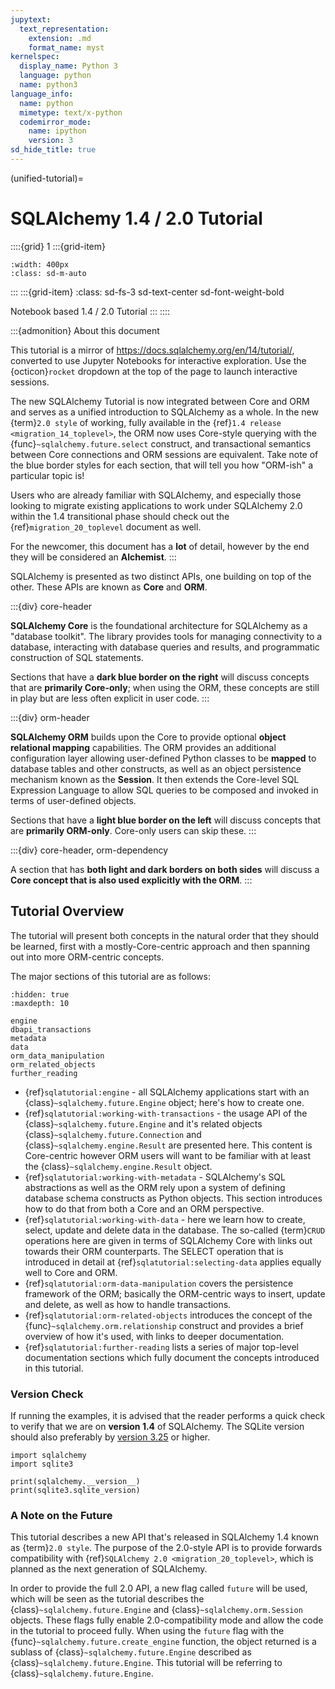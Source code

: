 ```yaml
---
jupytext:
  text_representation:
    extension: .md
    format_name: myst
kernelspec:
  display_name: Python 3
  language: python
  name: python3
language_info:
  name: python
  mimetype: text/x-python
  codemirror_mode:
    name: ipython
    version: 3
sd_hide_title: true
---
```


(unified-tutorial)=

# SQLAlchemy 1.4 / 2.0 Tutorial

::::{grid} 1
:::{grid-item}
```{image} ./_static/logo-long.png
:width: 400px
:class: sd-m-auto
```
:::
:::{grid-item}
:class: sd-fs-3 sd-text-center sd-font-weight-bold

Notebook based 1.4 / 2.0 Tutorial
:::
::::

:::{admonition} About this document

This tutorial is a mirror of <https://docs.sqlalchemy.org/en/14/tutorial/>,
converted to use Jupyter Notebooks for interactive exploration.
Use the {octicon}`rocket` dropdown at the top of the page to launch interactive sessions.

The new SQLAlchemy Tutorial is now integrated between Core and ORM and
serves as a unified introduction to SQLAlchemy as a whole.   In the new
{term}`2.0 style` of working, fully available in the {ref}`1.4 release <migration_14_toplevel>`, the ORM now uses Core-style querying with the
{func}`~sqlalchemy.future.select` construct, and transactional semantics between Core
connections and ORM sessions are equivalent.   Take note of the blue
border styles for each section, that will tell you how "ORM-ish" a
particular topic is!

Users who are already familiar with SQLAlchemy, and especially those
looking to migrate existing applications to work under SQLAlchemy 2.0
within the 1.4 transitional phase should check out the
{ref}`migration_20_toplevel` document as well.

For the newcomer, this document has a **lot** of detail, however by the
end they will be considered an **Alchemist**.
:::

SQLAlchemy is presented as two distinct APIs, one building on top of the other.
These APIs are known as **Core** and **ORM**.

:::{div} core-header

**SQLAlchemy Core** is the foundational architecture for SQLAlchemy as a
"database toolkit".  The library provides tools for managing connectivity
to a database, interacting with database queries and results, and
programmatic construction of SQL statements.

Sections that have a **dark blue border on the right** will discuss
concepts that are **primarily Core-only**; when using the ORM, these
concepts are still in play but are less often explicit in user code.
:::

:::{div} orm-header

**SQLAlchemy ORM** builds upon the Core to provide optional **object
relational mapping** capabilities.   The ORM provides an additional
configuration layer allowing user-defined Python classes to be **mapped**
to database tables and other constructs, as well as an object persistence
mechanism known as the **Session**.   It then extends the Core-level
SQL Expression Language to allow SQL queries to be composed and invoked
in terms of user-defined objects.

Sections that have a **light blue border on the left** will discuss
concepts that are **primarily ORM-only**.  Core-only users
can skip these.
:::

:::{div} core-header, orm-dependency

A section that has **both light and dark borders on both sides** will
discuss a **Core concept that is also used explicitly with the ORM**.
:::

## Tutorial Overview

The tutorial will present both concepts in the natural order that they
should be learned, first with a mostly-Core-centric approach and then
spanning out into more ORM-centric concepts.

The major sections of this tutorial are as follows:

```{toctree}
:hidden: true
:maxdepth: 10

engine
dbapi_transactions
metadata
data
orm_data_manipulation
orm_related_objects
further_reading
```

- {ref}`sqlatutorial:engine` - all SQLAlchemy applications start with an
  {class}`~sqlalchemy.future.Engine` object; here's how to create one.
- {ref}`sqlatutorial:working-with-transactions` - the usage API of the
  {class}`~sqlalchemy.future.Engine` and it's related objects {class}`~sqlalchemy.future.Connection`
  and {class}`~sqlalchemy.engine.Result` are presented here. This content is Core-centric
  however ORM users will want to be familiar with at least the
  {class}`~sqlalchemy.engine.Result` object.
- {ref}`sqlatutorial:working-with-metadata` - SQLAlchemy's SQL abstractions as well
  as the ORM rely upon a system of defining database schema constructs as
  Python objects.   This section introduces how to do that from both a Core and
  an ORM perspective.
- {ref}`sqlatutorial:working-with-data` - here we learn how to create, select,
  update and delete data in the database.   The so-called {term}`CRUD`
  operations here are given in terms of SQLAlchemy Core with links out towards
  their ORM counterparts.  The SELECT operation that is introduced in detail at
  {ref}`sqlatutorial:selecting-data` applies equally well to Core and ORM.
- {ref}`sqlatutorial:orm-data-manipulation` covers the persistence framework of the
  ORM; basically the ORM-centric ways to insert, update and delete, as well as
  how to handle transactions.
- {ref}`sqlatutorial:orm-related-objects` introduces the concept of the
  {func}`~sqlalchemy.orm.relationship` construct and provides a brief overview
  of how it's used, with links to deeper documentation.
- {ref}`sqlatutorial:further-reading` lists a series of major top-level
  documentation sections which fully document the concepts introduced in this
  tutorial.

<!--
.. rst-class:: core-header, orm-dependency
-->

### Version Check

If running the examples, it is advised that the reader performs a quick check to
verify that we are on  **version 1.4** of SQLAlchemy.
The SQLite version should also preferably by [version 3.25](https://www.sqlite.org/releaselog/3_25_0.html) or higher.

```{code-cell} ipython3
import sqlalchemy
import sqlite3

print(sqlalchemy.__version__)
print(sqlite3.sqlite_version)
```

<!--
.. rst-class:: core-header, orm-dependency
-->

### A Note on the Future

This tutorial describes a new API that's released in SQLAlchemy 1.4 known
as {term}`2.0 style`.   The purpose of the 2.0-style API is to provide forwards
compatibility with {ref}`SQLAlchemy 2.0 <migration_20_toplevel>`, which is
planned as the next generation of SQLAlchemy.

In order to provide the full 2.0 API, a new flag called `future` will be
used, which will be seen as the tutorial describes the {class}`~sqlalchemy.future.Engine`
and {class}`~sqlalchemy.orm.Session` objects.   These flags fully enable 2.0-compatibility
mode and allow the code in the tutorial to proceed fully.  When using the
`future` flag with the {func}`~sqlalchemy.future.create_engine` function, the object
returned is a sublass of {class}`~sqlalchemy.future.Engine` described as
{class}`~sqlalchemy.future.Engine`. This tutorial will be referring to
{class}`~sqlalchemy.future.Engine`.
